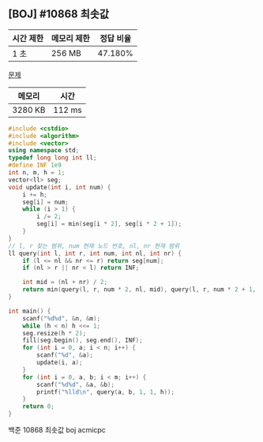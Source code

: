 ## [BOJ] #10868 최솟값

| 시간 제한 | 메모리 제한 | 정답 비율 |
| --------- | ----------- | --------- |
| 1 초      | 256 MB      | 47.180%   |

[문제](https://www.acmicpc.net/problem/10868)



| 메모리  | 시간   |
| ------- | ------ |
| 3280 KB | 112 ms |

```c++
#include <cstdio>
#include <algorithm>
#include <vector>
using namespace std;
typedef long long int ll;
#define INF 1e9
int n, m, h = 1;
vector<ll> seg;
void update(int i, int num) {
	i += h;
	seg[i] = num;
	while (i > 1) {
		i /= 2;
		seg[i] = min(seg[i * 2], seg[i * 2 + 1]);
	}
}
// l, r 찾는 범위, num 현재 노드 번호, nl, nr 현재 범위
ll query(int l, int r, int num, int nl, int nr) {
	if (l <= nl && nr <= r) return seg[num];
	if (nl > r || nr < l) return INF;

	int mid = (nl + nr) / 2;
	return min(query(l, r, num * 2, nl, mid), query(l, r, num * 2 + 1, mid + 1, nr));
}

int main() {
	scanf("%d%d", &n, &m);
	while (h < n) h <<= 1;
	seg.resize(h * 2);
	fill(seg.begin(), seg.end(), INF);
	for (int i = 0, a; i < n; i++) {
		scanf("%d", &a);
		update(i, a);
	}
	for (int i = 0, a, b; i < m; i++) {
		scanf("%d%d", &a, &b);
		printf("%lld\n", query(a, b, 1, 1, h));
	}
	return 0;
}
```





백준 10868 최솟값 boj acmicpc

